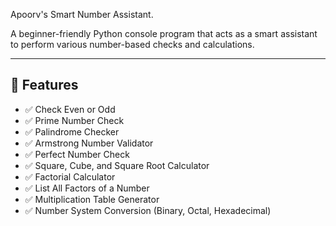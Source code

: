  Apoorv's Smart Number Assistant.

A beginner-friendly Python console program that acts as a smart assistant to perform various number-based checks and calculations.

---

## 🚀 Features

- ✅ Check Even or Odd
- ✅ Prime Number Check
- ✅ Palindrome Checker
- ✅ Armstrong Number Validator
- ✅ Perfect Number Check
- ✅ Square, Cube, and Square Root Calculator
- ✅ Factorial Calculator
- ✅ List All Factors of a Number
- ✅ Multiplication Table Generator
- ✅ Number System Conversion (Binary, Octal, Hexadecimal)
